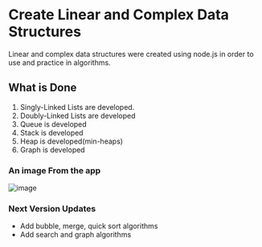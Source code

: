 # Create Linear and Complex Data Structures
  Linear and complex data structures were created using node.js in order to use and practice in algorithms.

## What is Done

   1. Singly-Linked Lists are developed.
   2. Doubly-Linked Lists are developed
   3. Queue is developed
   4. Stack is developed
   5. Heap is developed(min-heaps)
   6. Graph is developed
### An image From the app
  ![image](https://github.com/yssfklc/data-structures-nodejs/assets/121329421/8c5ead78-c971-4e94-8d36-42924b50d680)
### Next Version Updates
- Add bubble, merge, quick sort algorithms
- Add search and graph algorithms
